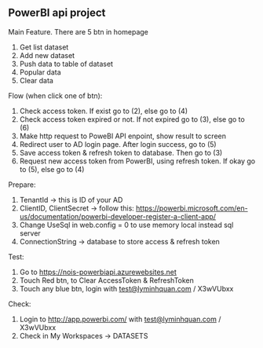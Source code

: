 PowerBI api project
----------

Main Feature. There are 5 btn in homepage
 1. Get list dataset
 2. Add new dataset
 3. Push data to table of dataset
 4. Popular data
 5. Clear data
 
Flow (when click one of btn):
 1. Check access token. If exist go to (2), else go to (4)
 2. Check access token expired or not. If not expired go to (3), else go to (6)
 3. Make http request to PoweBI API enpoint, show result to screen
 4. Redirect user to AD login page. After login success, go to (5)
 5. Save access token & refresh token to database. Then go to (3)
 6. Request new access token from PowerBI, using refresh token. If okay go to (5), else go to (4)
 
Prepare:
 1. TenantId -> this is ID of your AD
 2. ClientID, ClientSecret -> follow this: https://powerbi.microsoft.com/en-us/documentation/powerbi-developer-register-a-client-app/
 3. Change UseSql in web.config = 0 to use memory local instead sql server
 4. ConnectionString -> database to store access & refresh token

Test:
 1. Go to https://nois-powerbiapi.azurewebsites.net
 2. Touch Red btn, to Clear AccessToken & RefreshToken
 3. Touch any blue btn, login with test@lyminhquan.com / X3wVUbxx

Check:
 1. Login to http://app.powerbi.com/ with test@lyminhquan.com / X3wVUbxx
 2. Check in My Workspaces -> DATASETS
